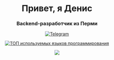 <div id="header" align="center">
    <h1>Привет, я Денис</h1>
    <h3>Backend-разработчик из Перми</h3>
</div>
<div id="socials" align="center">
  <a href="telegram-url">
  	<img src="https://img.shields.io/badge/Telegram-blue?style-for-the- badge&logo=telegram&logoColor=white" alt="Telegram"/>
  </a>
  
  
  [![ТОП используемых языков программирования](https://github-readme-stats.vercel.app/api/top-langs/?username=anuraghazra&layout=compact)](https://github.com/anuraghazra/github-readme-stats)

![](https://komarev.com/ghpvc/?username=your-github-username)
</div>



